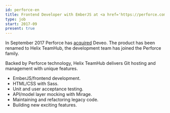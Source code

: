 ```yaml
---
id: perforce-en
title: Frontend Developer with EmberJS at <a href='https://perforce.com'>Perforce.com</a>, USA
type: job
start: 2017-09
present: true
---
```


In September 2017 Perforce has [acquired](https://www.perforce.com/deveo-customer-info) Deveo. The product has been renamed to Helix TeamHub, the development team has joined the Perforce family.

Backed by Perforce technology, Helix TeamHub delivers Git hosting and management with unique features.

*   EmberJS/frontend development.
*   HTML/CSS with Sass.
*   Unit and user acceptance testing.
*   API/model layer mocking with Mirage.
*   Maintaining and refactoring legacy code.
*   Building new exciting features.
